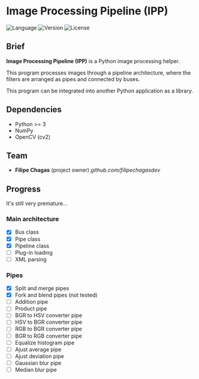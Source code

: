 # Image Processing Pipeline (IPP)

![Language](https://img.shields.io/badge/Language-Python3-blue)
![Version](https://img.shields.io/badge/Version-v0.1.0-green)
![License](https://img.shields.io/badge/License-MIT-blue)

## Brief
**Image Processing Pipeline (IPP)** is a Python image processing helper.

This program processes images through a pipeline architecture, where the filters are arranged as pipes and connected by buses.

This program can be integrated into another Python application as a library.

## Dependencies
* Python >= 3
* NumPy
* OpenCV (cv2)

## Team
* **Filipe Chagas** (project owner) *github.com/filipechagasdev*
  
## Progress
It's still very premature...

### Main architecture
* [x] Bus class
* [x] Pipe class
* [x] Pipeline class
* [ ] Plug-in loading
* [ ] XML parsing

### Pipes
* [x] Split and merge pipes
* [x] Fork and blend pipes (not tested)    
* [ ] Addition pipe
* [ ] Product pipe
* [ ] BGR to HSV converter pipe
* [ ] HSV to BGR converter pipe
* [ ] RGB to BGR converter pipe
* [ ] BGR to RGB converter pipe
* [ ] Equalize histogram pipe
* [ ] Ajust average pipe
* [ ] Ajust deviation pipe
* [ ] Gaussian blur pipe
* [ ] Median blur pipe
